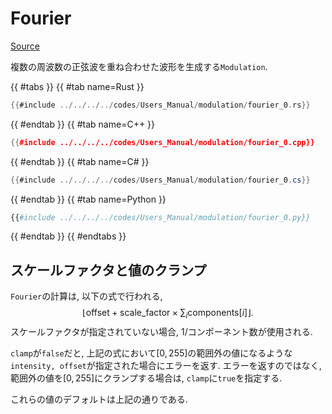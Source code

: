 # Fourier
[Source](https://github.com/shinolab/autd3-rs/blob/v34.0.0/autd3/src/datagram/modulation/fourier.rs)

複数の周波数の正弦波を重ね合わせた波形を生成する`Modulation`.

{{ #tabs }}
{{ #tab name=Rust }}
```rust
{{#include ../../../../codes/Users_Manual/modulation/fourier_0.rs}}
```
{{ #endtab }}
{{ #tab name=C++ }}
```cpp
{{#include ../../../../codes/Users_Manual/modulation/fourier_0.cpp}}
```
{{ #endtab }}
{{ #tab name=C# }}
```cs
{{#include ../../../../codes/Users_Manual/modulation/fourier_0.cs}}
```
{{ #endtab }}
{{ #tab name=Python }}
```python
{{#include ../../../../codes/Users_Manual/modulation/fourier_0.py}}
```
{{ #endtab }}
{{ #endtabs }}

## スケールファクタと値のクランプ

`Fourier`の計算は, 以下の式で行われる,
$$
    \left\lfloor\text{offset} + \text{scale\_factor} \times \sum_i \text{components}[i]\right\rfloor.
$$
スケールファクタが指定されていない場合, $1/\text{コンポーネント数}$が使用される.

`clamp`が`false`だと, 上記の式において$[0,255]$の範囲外の値になるような`intensity, offset`が指定された場合にエラーを返す.
エラーを返すのではなく, 範囲外の値を$[0,255]$にクランプする場合は, `clamp`に`true`を指定する.

これらの値のデフォルトは上記の通りである.